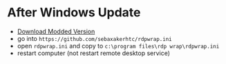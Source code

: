 # After Windows Update
* [Download Modded Version](https://github.com/sebaxakerhtc/rdpwrap)
* go into `https://github.com/sebaxakerhtc/rdpwrap.ini`
* open `rdpwrap.ini` and copy to `c:\program files\rdp wrap\rdpwrap.ini`
* restart computer (not restart remote desktop service)